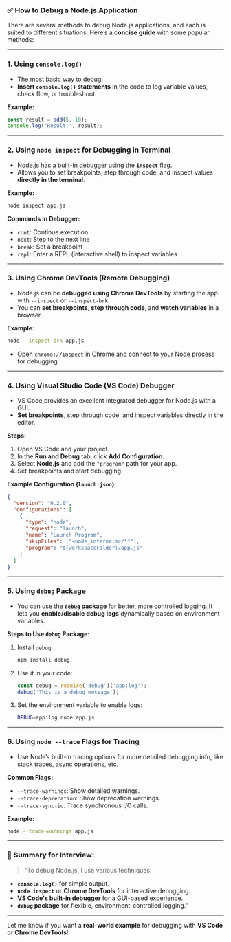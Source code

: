 ### ✅ **How to Debug a Node.js Application**

There are several methods to debug Node.js applications, and each is suited to different situations. Here’s a **concise guide** with some popular methods:

---

### 1. **Using `console.log()`**

* The most basic way to debug.
* **Insert `console.log()` statements** in the code to log variable values, check flow, or troubleshoot.

**Example:**

```js
const result = add(5, 10);
console.log('Result:', result);
```

---

### 2. **Using `node inspect` for Debugging in Terminal**

* Node.js has a built-in debugger using the **`inspect`** flag.
* Allows you to set breakpoints, step through code, and inspect values **directly in the terminal**.

**Example:**

```bash
node inspect app.js
```

**Commands in Debugger:**

* `cont`: Continue execution
* `next`: Step to the next line
* `break`: Set a breakpoint
* `repl`: Enter a REPL (interactive shell) to inspect variables

---

### 3. **Using Chrome DevTools (Remote Debugging)**

* Node.js can be **debugged using Chrome DevTools** by starting the app with `--inspect` or `--inspect-brk`.
* You can **set breakpoints**, **step through code**, and **watch variables** in a browser.

**Example:**

```bash
node --inspect-brk app.js
```

* Open `chrome://inspect` in Chrome and connect to your Node process for debugging.

---

### 4. **Using Visual Studio Code (VS Code) Debugger**

* VS Code provides an excellent integrated debugger for Node.js with a GUI.
* **Set breakpoints**, step through code, and inspect variables directly in the editor.

**Steps:**

1. Open VS Code and your project.
2. In the **Run and Debug** tab, click **Add Configuration**.
3. Select **Node.js** and add the `"program"` path for your app.
4. Set breakpoints and start debugging.

**Example Configuration (`launch.json`):**

```json
{
  "version": "0.2.0",
  "configurations": [
    {
      "type": "node",
      "request": "launch",
      "name": "Launch Program",
      "skipFiles": ["<node_internals>/**"],
      "program": "${workspaceFolder}/app.js"
    }
  ]
}
```

---

### 5. **Using `debug` Package**

* You can use the **`debug` package** for better, more controlled logging. It lets you **enable/disable debug logs** dynamically based on environment variables.

**Steps to Use `debug` Package:**

1. Install `debug`:

   ```bash
   npm install debug
   ```

2. Use it in your code:

   ```js
   const debug = require('debug')('app:log');
   debug('This is a debug message');
   ```

3. Set the environment variable to enable logs:

   ```bash
   DEBUG=app:log node app.js
   ```

---

### 6. **Using `node --trace` Flags for Tracing**

* Use Node’s built-in tracing options for more detailed debugging info, like stack traces, async operations, etc.

**Common Flags:**

* `--trace-warnings`: Show detailed warnings.
* `--trace-deprecation`: Show deprecation warnings.
* `--trace-sync-io`: Trace synchronous I/O calls.

**Example:**

```bash
node --trace-warnings app.js
```

---

### 🧠 **Summary for Interview:**

> "To debug Node.js, I use various techniques:

* **`console.log()`** for simple output.
* **`node inspect`** or **Chrome DevTools** for interactive debugging.
* **VS Code's built-in debugger** for a GUI-based experience.
* **`debug` package** for flexible, environment-controlled logging."

---

Let me know if you want a **real-world example** for debugging with **VS Code** or **Chrome DevTools**!
